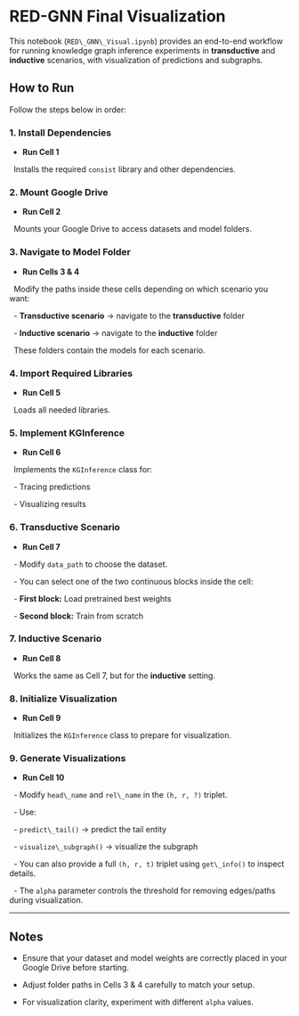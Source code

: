 # RED-GNN Final Visualization



This notebook (`RED\_GNN\_Visual.ipynb`) provides an end-to-end workflow for running knowledge graph inference experiments in **transductive** and **inductive** scenarios, with visualization of predictions and subgraphs.



## How to Run



Follow the steps below in order:



### 1. Install Dependencies

- **Run Cell 1**

&nbsp; Installs the required `consist` library and other dependencies.



### 2. Mount Google Drive

- **Run Cell 2**

&nbsp; Mounts your Google Drive to access datasets and model folders.



### 3. Navigate to Model Folder

- **Run Cells 3 \& 4**

&nbsp; Modify the paths inside these cells depending on which scenario you want:

&nbsp; - **Transductive scenario** → navigate to the **transductive** folder

&nbsp; - **Inductive scenario** → navigate to the **inductive** folder

&nbsp; These folders contain the models for each scenario.



### 4. Import Required Libraries

- **Run Cell 5**

&nbsp; Loads all needed libraries.



### 5. Implement KGInference

- **Run Cell 6**

&nbsp; Implements the `KGInference` class for:

&nbsp; - Tracing predictions

&nbsp; - Visualizing results



### 6. Transductive Scenario

- **Run Cell 7**

&nbsp; - Modify `data_path` to choose the dataset.

&nbsp; - You can select one of the two continuous blocks inside the cell:

&nbsp;   - **First block:** Load pretrained best weights

&nbsp;   - **Second block:** Train from scratch



### 7. Inductive Scenario

- **Run Cell 8**

&nbsp; Works the same as Cell 7, but for the **inductive** setting.



### 8. Initialize Visualization

- **Run Cell 9**

&nbsp; Initializes the `KGInference` class to prepare for visualization.



### 9. Generate Visualizations

- **Run Cell 10**

&nbsp; - Modify `head\_name` and `rel\_name` in the `(h, r, ?)` triplet.

&nbsp; - Use:

&nbsp;   - `predict\_tail()` → predict the tail entity

&nbsp;   - `visualize\_subgraph()` → visualize the subgraph

&nbsp; - You can also provide a full `(h, r, t)` triplet using `get\_info()` to inspect details.

&nbsp; - The `alpha` parameter controls the threshold for removing edges/paths during visualization.



---



## Notes

- Ensure that your dataset and model weights are correctly placed in your Google Drive before starting.

- Adjust folder paths in Cells 3 \& 4 carefully to match your setup.

- For visualization clarity, experiment with different `alpha` values.

